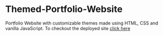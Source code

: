 # Themed-Portfolio-Website

Portfolio Website with customizable themes made using HTML, CSS and vanilla JavaScript.
To checkout the deployed site [click here](https://themed-portfolio.netlify.app/)

